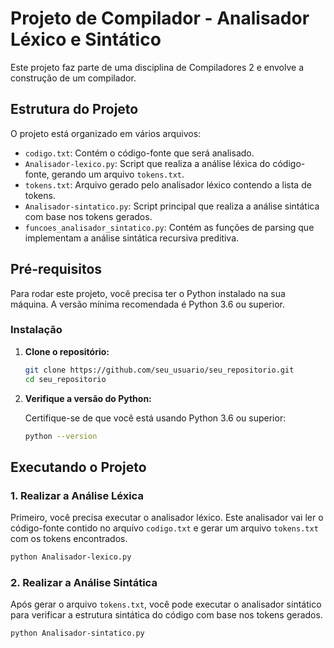 # Projeto de Compilador - Analisador Léxico e Sintático

Este projeto faz parte de uma disciplina de Compiladores 2 e envolve a construção de um compilador.

## Estrutura do Projeto

O projeto está organizado em vários arquivos:

- `codigo.txt`: Contém o código-fonte que será analisado.
- `Analisador-lexico.py`: Script que realiza a análise léxica do código-fonte, gerando um arquivo `tokens.txt`.
- `tokens.txt`: Arquivo gerado pelo analisador léxico contendo a lista de tokens.
- `Analisador-sintatico.py`: Script principal que realiza a análise sintática com base nos tokens gerados.
- `funcoes_analisador_sintatico.py`: Contém as funções de parsing que implementam a análise sintática recursiva preditiva.

## Pré-requisitos

Para rodar este projeto, você precisa ter o Python instalado na sua máquina. A versão mínima recomendada é Python 3.6 ou superior.

### Instalação

1. **Clone o repositório:**

   ```bash
   git clone https://github.com/seu_usuario/seu_repositorio.git
   cd seu_repositorio
   ```

2. **Verifique a versão do Python:**

   Certifique-se de que você está usando Python 3.6 ou superior:

   ```bash
   python --version
   ```

## Executando o Projeto

### 1. Realizar a Análise Léxica

Primeiro, você precisa executar o analisador léxico. Este analisador vai ler o código-fonte contido no arquivo `codigo.txt` e gerar um arquivo `tokens.txt` com os tokens encontrados.

```bash
python Analisador-lexico.py
```

### 2. Realizar a Análise Sintática

Após gerar o arquivo `tokens.txt`, você pode executar o analisador sintático para verificar a estrutura sintática do código com base nos tokens gerados.

```bash
python Analisador-sintatico.py
```